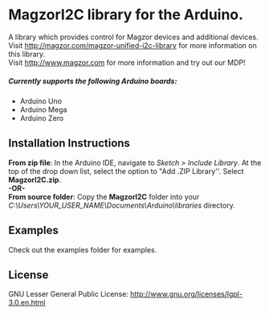 # MagzorI2C library for the Arduino.
A library which provides control for Magzor devices and additional devices.  
Visit http://magzor.com/magzor-unified-i2c-library for more information on this library.  
Visit http://www.magzor.com for more information and try out our MDP!

##### Currently supports the following Arduino boards:
* Arduino Uno
* Arduino Mega
* Arduino Zero

## Installation Instructions
**From zip file**: In the Arduino IDE, navigate to *Sketch > Include Library*. At the top of the drop down list, select the option to "Add .ZIP Library''. Select **MagzorI2C.zip**.  
**-OR-**  
**From source folder**: Copy the **MagzorI2C** folder into your *C:\Users\YOUR_USER_NAME\Documents\Arduino\libraries* directory.

## Examples
Check out the examples folder for examples.

## License
GNU Lesser General Public License: http://www.gnu.org/licenses/lgpl-3.0.en.html
